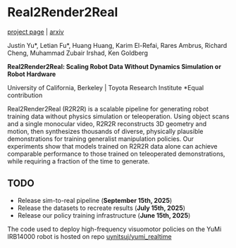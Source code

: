 # Real2Render2Real
[project page](real2render2real.com) | [arxiv](https://arxiv.org/abs/2505.09601)

Justin Yu*, Letian Fu*, Huang Huang, Karim El-Refai, Rares Ambrus, Richard Cheng, Muhammad Zubair Irshad, Ken Goldberg

**Real2Render2Real: Scaling Robot Data Without Dynamics Simulation or Robot Hardware**

University of California, Berkeley | Toyota Research Institute
*Equal contribution

Real2Render2Real (R2R2R) is a scalable pipeline for generating robot training data without physics simulation or teleoperation. Using object scans and a single monocular video, R2R2R reconstructs 3D geometry and motion, then synthesizes thousands of diverse, physically plausible demonstrations for training generalist manipulation policies. Our experiments show that models trained on R2R2R data alone can achieve comparable performance to those trained on teleoperated demonstrations, while requiring a fraction of the time to generate.

## TODO
- Release sim-to-real pipeline (**September 15th, 2025**)
- Release the datasets to recreate results (**July 15th, 2025**)
- Release our policy training infrastructure (**June 15th, 2025**)

The code used to deploy high-frequency visuomotor policies on the YuMi IRB14000 robot is hosted on repo [uynitsuj/yumi_realtime](https://github.com/uynitsuj/yumi_realtime)
